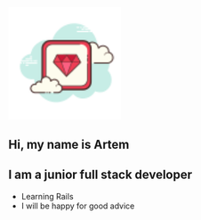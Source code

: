 <img src="./icons/ruby.png" width="40%" height="20%">

## Hi, my name is Artem
## I am a junior full stack developer


- Learning Rails
- I will be happy for good advice

   
